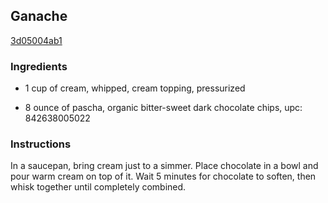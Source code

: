 ## Ganache

[3d05004ab1](http://cooking.nytimes.com/recipes/1012511)

### Ingredients

 - 1 cup of cream, whipped, cream topping, pressurized

 - 8 ounce of pascha, organic bitter-sweet dark chocolate chips, upc: 842638005022

### Instructions

In a saucepan, bring cream just to a simmer. Place chocolate in a bowl and pour warm cream on top of it. Wait 5 minutes for chocolate to soften, then whisk together until completely combined.